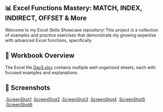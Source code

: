 ## 📊 Excel Functions Mastery: MATCH, INDEX, INDIRECT, OFFSET & More

Welcome to my Excel Skills Showcase repository! This project is a collection of examples and practice exercises that demonstrate my growing expertise with advanced Excel functions, specifically


## 📂 Workbook Overview

The Excel file <a href="https://github.com/RishiTiwari7208/Exel-Concept-Implementation/blob/main/Day5/Day5.xlsx">Day5.xlsx</a> contains multiple well-organized sheets, each with focused examples and explanations.


## 📸 Screenshots

.<a href="https://github.com/RishiTiwari7208/Exel-Concept-Implementation/blob/main/Day5/IMG-1.png">ScreenShot1</a>
.<a href="https://github.com/RishiTiwari7208/Exel-Concept-Implementation/blob/main/Day5/IMG-2.png">ScreenShot2</a>
.<a href="https://github.com/RishiTiwari7208/Exel-Concept-Implementation/blob/main/Day5/IMG-3.png">ScreenShot3</a>
.<a href="https://github.com/RishiTiwari7208/Exel-Concept-Implementation/blob/main/Day5/IMG-4.png">ScreenShot4</a>
.<a href="https://github.com/RishiTiwari7208/Exel-Concept-Implementation/blob/main/Day5/IMG-5.png">ScreenShot5</a>
.<a href="https://github.com/RishiTiwari7208/Exel-Concept-Implementation/blob/main/Day5/IMG-6.png">ScreenShot6</a>
